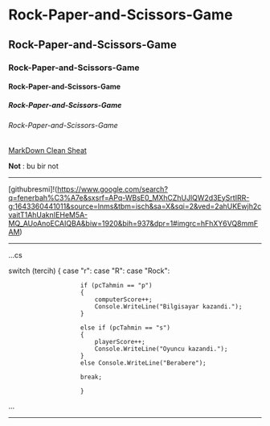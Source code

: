 # Rock-Paper-and-Scissors-Game
## Rock-Paper-and-Scissors-Game
### Rock-Paper-and-Scissors-Game
#### Rock-Paper-and-Scissors-Game
##### Rock-Paper-and-Scissors-Game
###### Rock-Paper-and-Scissors-Game
[MarkDown Clean Sheat](https://enterprise.github.com/downloads/en/markdown-cheatsheet.pdf)

**Not** : bu bir not

----

[githubresmi]!(https://www.google.com/search?q=fenerbah%C3%A7e&sxsrf=APq-WBsE0_MXhCZhUJlQW2d3EySrtIRR-g:1643360441011&source=lnms&tbm=isch&sa=X&sqi=2&ved=2ahUKEwjh2cvaitT1AhUaknIEHeM5A-MQ_AUoAnoECAIQBA&biw=1920&bih=937&dpr=1#imgrc=hFhXY6VQ8mmFAM)

----

...cs


switch (tercih)
                {
                    case "r":
                    case "R":
                    case "Rock":

                        if (pcTahmin == "p")
                        {
                            computerScore++;
                            Console.WriteLine("Bilgisayar kazandi.");
                        }

                        else if (pcTahmin == "s")
                        {
                            playerScore++;
                            Console.WriteLine("Oyuncu kazandi.");
                        }
                        else Console.WriteLine("Berabere");

                        break;
                        
                        }
...    

----
